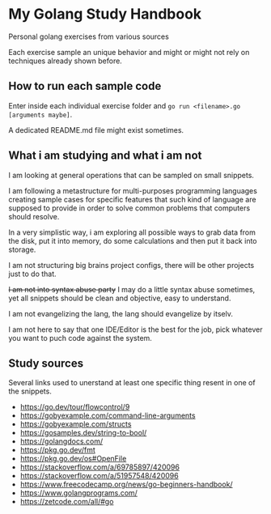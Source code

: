 # My Golang Study Handbook

Personal golang exercises from various sources

Each exercise sample an unique behavior and might or might not rely on techniques
already shown before.

## How to run each sample code

Enter inside each individual exercise folder and
`go run <filename>.go [arguments maybe]`.

A dedicated README.md file might exist sometimes.

## What i am studying and what i am not

I am looking at general operations that can be sampled on small snippets.

I am following a metastructure for multi-purposes programming languages creating
sample cases for specific features that such kind of language are supposed to
provide in order to solve common problems that computers should resolve.

In a very simplistic way, i am exploring all possible ways to grab data from the
disk, put it into memory, do some calculations and then put it back into storage.

I am not structuring big brains project configs, there will be other projects
just to do that.

~~I am not into syntax abuse party~~ I may do a little syntax abuse sometimes,
yet all snippets should be clean and objective, easy to understand.

I am not evangelizing the lang, the lang should evangelize by itselv.

I am not here to say that one IDE/Editor is the best for the job, pick whatever
you want to puch code against the system.

## Study sources

Several links used to unerstand at least one specific thing resent in one of the
snippets.

- <https://go.dev/tour/flowcontrol/9>
- <https://gobyexample.com/command-line-arguments>
- <https://gobyexample.com/structs>
- <https://gosamples.dev/string-to-bool/>
- <https://golangdocs.com/>
- <https://pkg.go.dev/fmt>
- <https://pkg.go.dev/os#OpenFile>
- <https://stackoverflow.com/a/69785897/420096>
- <https://stackoverflow.com/a/51957548/420096>
- <https://www.freecodecamp.org/news/go-beginners-handbook/>
- <https://www.golangprograms.com/>
- <https://zetcode.com/all/#go>
